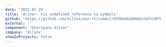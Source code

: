 ```yaml
---
date: '2022-07-29'
title: 'driver: Fix undefined reference to symbols'
github: 'https://github.com/Xilinx/aie-rt/commit/9250eb6a00b02c6dfe38706bafa3463baaaa1d25'
external: ''
component: 'Userspace driver'
company: 'Xilinx'
showInProjects: false
---
```

